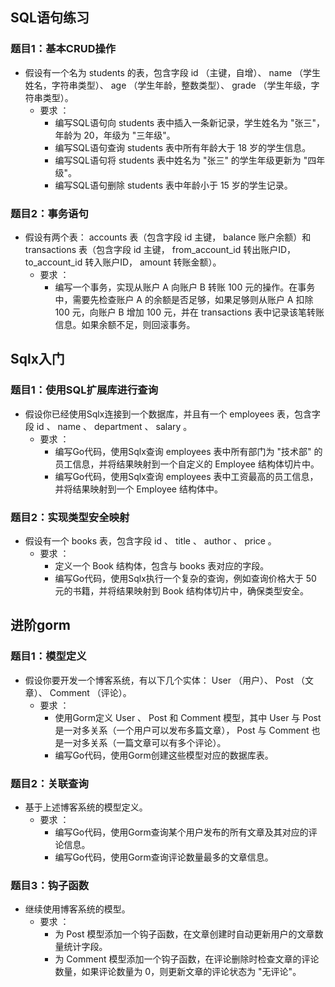 ## SQL语句练习
### 题目1：基本CRUD操作
- 假设有一个名为 students 的表，包含字段 id （主键，自增）、 name （学生姓名，字符串类型）、 age （学生年龄，整数类型）、 grade （学生年级，字符串类型）。
    - 要求 ：
        - 编写SQL语句向 students 表中插入一条新记录，学生姓名为 "张三"，年龄为 20，年级为 "三年级"。
        - 编写SQL语句查询 students 表中所有年龄大于 18 岁的学生信息。
        - 编写SQL语句将 students 表中姓名为 "张三" 的学生年级更新为 "四年级"。
        - 编写SQL语句删除 students 表中年龄小于 15 岁的学生记录。
### 题目2：事务语句
- 假设有两个表： accounts 表（包含字段 id 主键， balance 账户余额）和 transactions 表（包含字段 id 主键， from_account_id 转出账户ID， to_account_id 转入账户ID， amount 转账金额）。
    - 要求 ：
        - 编写一个事务，实现从账户 A 向账户 B 转账 100 元的操作。在事务中，需要先检查账户 A 的余额是否足够，如果足够则从账户 A 扣除 100 元，向账户 B 增加 100 元，并在 transactions 表中记录该笔转账信息。如果余额不足，则回滚事务。


## Sqlx入门
### 题目1：使用SQL扩展库进行查询
- 假设你已经使用Sqlx连接到一个数据库，并且有一个 employees 表，包含字段 id 、 name 、 department 、 salary 。
    - 要求 ：
        - 编写Go代码，使用Sqlx查询 employees 表中所有部门为 "技术部" 的员工信息，并将结果映射到一个自定义的 Employee 结构体切片中。
        - 编写Go代码，使用Sqlx查询 employees 表中工资最高的员工信息，并将结果映射到一个 Employee 结构体中。
### 题目2：实现类型安全映射
- 假设有一个 books 表，包含字段 id 、 title 、 author 、 price 。
    - 要求 ：
        - 定义一个 Book 结构体，包含与 books 表对应的字段。
        - 编写Go代码，使用Sqlx执行一个复杂的查询，例如查询价格大于 50 元的书籍，并将结果映射到 Book 结构体切片中，确保类型安全。

## 进阶gorm
### 题目1：模型定义
- 假设你要开发一个博客系统，有以下几个实体： User （用户）、 Post （文章）、 Comment （评论）。
    - 要求 ：
        - 使用Gorm定义 User 、 Post 和 Comment 模型，其中 User 与 Post 是一对多关系（一个用户可以发布多篇文章）， Post 与 Comment 也是一对多关系（一篇文章可以有多个评论）。
        - 编写Go代码，使用Gorm创建这些模型对应的数据库表。
### 题目2：关联查询
- 基于上述博客系统的模型定义。
    - 要求 ：
        - 编写Go代码，使用Gorm查询某个用户发布的所有文章及其对应的评论信息。
        - 编写Go代码，使用Gorm查询评论数量最多的文章信息。
### 题目3：钩子函数
- 继续使用博客系统的模型。
    - 要求 ：
        - 为 Post 模型添加一个钩子函数，在文章创建时自动更新用户的文章数量统计字段。
        - 为 Comment 模型添加一个钩子函数，在评论删除时检查文章的评论数量，如果评论数量为 0，则更新文章的评论状态为 "无评论"。